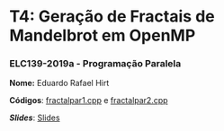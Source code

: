 # T4: Geração de Fractais de Mandelbrot em OpenMP

### ELC139-2019a - Programação Paralela

**Nome:** Eduardo Rafael Hirt

**Códigos**: [fractalpar1.cpp](/trabalhos/t4/fractalParallel/fractalpar1.cpp) e [fractalpar2.cpp](/trabalhos/t4/fractalParallel/fractalpar2.cpp)

***Slides***: [Slides](/resultados/t4.pdf)